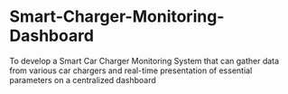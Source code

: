 # Smart-Charger-Monitoring-Dashboard
To develop a Smart Car Charger Monitoring System that can gather data from various car chargers and real-time presentation of essential parameters on a centralized dashboard
